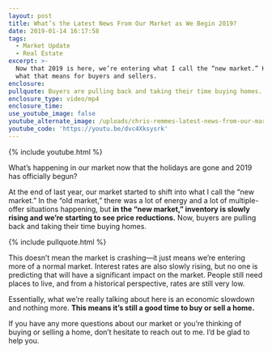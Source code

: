 ```yaml
---
layout: post
title: What’s the Latest News From Our Market as We Begin 2019?
date: 2019-01-14 16:17:58
tags:
  - Market Update
  - Real Estate
excerpt: >-
  Now that 2019 is here, we’re entering what I call the “new market.” Here’s
  what that means for buyers and sellers.
enclosure:
pullquote: Buyers are pulling back and taking their time buying homes.
enclosure_type: video/mp4
enclosure_time:
use_youtube_image: false
youtube_alternate_image: /uploads/chris-remmes-latest-news-from-our-market-youtube.jpg
youtube_code: 'https://youtu.be/dvc4Xksysrk'
---
```


{% include youtube.html %}

What’s happening in our market now that the holidays are gone and 2019 has officially begun?&nbsp;

At the end of last year, our market started to shift into what I call the “new market.” In the “old market,” there was a lot of energy and a lot of multiple-offer situations happening, but **in the “new market,” inventory is slowly rising and we’re starting to see price reductions.** Now, buyers are pulling back and taking their time buying homes.

{% include pullquote.html %}

This doesn’t mean the market is crashing—it just means we’re entering more of a normal market. Interest rates are also slowly rising, but no one is predicting that will have a significant impact on the market. People still need places to live, and from a historical perspective, rates are still very low.&nbsp;

Essentially, what we’re really talking about here is an economic slowdown and nothing more. **This means it’s still a good time to buy or sell a home.&nbsp;**

If you have any more questions about our market or you’re thinking of buying or selling a home, don’t hesitate to reach out to me. I’d be glad to help you.<br>&nbsp;